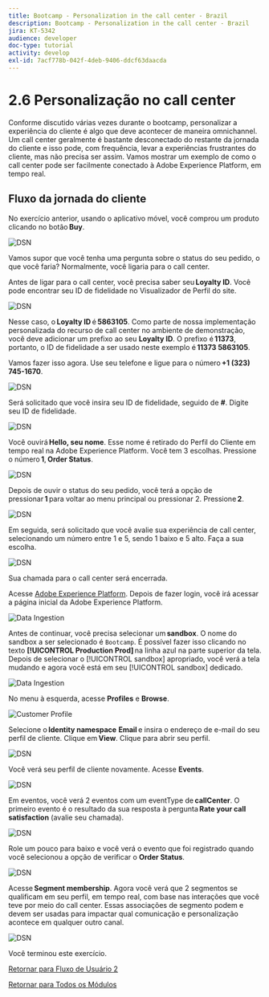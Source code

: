 ```yaml
---
title: Bootcamp - Personalization in the call center - Brazil
description: Bootcamp - Personalization in the call center - Brazil
jira: KT-5342
audience: developer
doc-type: tutorial
activity: develop
exl-id: 7acf778b-042f-4deb-9406-ddcf63daacda
---
```

# 2.6 Personalização no call center

Conforme discutido várias vezes durante o bootcamp, personalizar a experiência do cliente é algo que deve acontecer de maneira omnichannel. Um call center geralmente é bastante desconectado do restante da jornada do cliente e isso pode, com frequência, levar a experiências frustrantes do cliente, mas não precisa ser assim. Vamos mostrar um exemplo de como o call center pode ser facilmente conectado à Adobe Experience Platform, em tempo real. 

## Fluxo da jornada do cliente

No exercício anterior, usando o aplicativo móvel, você comprou um produto clicando no botão **Buy**. 

![DSN](./images/app20.png)

Vamos supor que você tenha uma pergunta sobre o status do seu pedido, o que você faria? Normalmente, você ligaria para o call center. 

Antes de ligar para o call center, você precisa saber seu **Loyalty ID**. Você pode encontrar seu ID de fidelidade no Visualizador de Perfil do site.

![DSN](./images/cc1.png)

Nesse caso, o **Loyalty ID** é **5863105**. Como parte de nossa implementação personalizada do recurso de call center no ambiente de demonstração, você deve adicionar um prefixo ao seu **Loyalty ID**. O prefixo é **11373**, portanto, o ID de fidelidade a ser usado neste exemplo é **11373 5863105**. 

Vamos fazer isso agora. Use seu telefone e ligue para o número **+1 (323) 745-1670**. 

![DSN](./images/cc2.png)

Será solicitado que você insira seu ID de fidelidade, seguido de **#**. Digite seu ID de fidelidade. 

![DSN](./images/cc3.png)

Você ouvirá **Hello, seu nome**. Esse nome é retirado do Perfil do Cliente em tempo real na Adobe Experience Platform. Você tem 3 escolhas. Pressione o número **1**, **Order Status**. 

![DSN](./images/cc4.png)

Depois de ouvir o status do seu pedido, você terá a opção de pressionar **1** para voltar ao menu principal ou pressionar 2. Pressione **2**.

![DSN](./images/cc5.png)

Em seguida, será solicitado que você avalie sua experiência de call center, selecionando um número entre 1 e 5, sendo 1 baixo e 5 alto. Faça a sua escolha. 

![DSN](./images/cc6.png)

Sua chamada para o call center será encerrada. 

Acesse [Adobe Experience Platform](https://experience.adobe.com/platform). Depois de fazer login, você irá acessar a página inicial da Adobe Experience Platform.

![Data Ingestion](./images/home.png)

Antes de continuar, você precisa selecionar um **sandbox**. O nome do sandbox a ser selecionado é ``Bootcamp``. É possível fazer isso clicando no texto **[!UICONTROL Production Prod]** na linha azul na parte superior da tela. Depois de selecionar o [!UICONTROL sandbox] apropriado, você verá a tela mudando e agora você está em seu [!UICONTROL sandbox] dedicado. 

![Data Ingestion](./images/sb1.png)

No menu à esquerda, acesse **Profiles** e **Browse**.

![Customer Profile](./images/homemenu.png)

Selecione o **Identity namespace** **Email** e insira o endereço de e-mail do seu perfil de cliente. Clique em **View**. Clique para abrir seu perfil. 

![DSN](./images/cc7.png)

Você verá seu perfil de cliente novamente. Acesse **Events**.

![DSN](./images/cc8.png)

Em eventos, você verá 2 eventos com um eventType de **callCenter**. O primeiro evento é o resultado da sua resposta à pergunta **Rate your call satisfaction** (avalie seu chamada). 

![DSN](./images/cc9.png)

Role um pouco para baixo e você verá o evento que foi registrado quando você selecionou a opção de verificar o **Order Status**.

![DSN](./images/cc10.png)

Acesse **Segment membership**. Agora você verá que 2 segmentos se qualificam em seu perfil, em tempo real, com base nas interações que você teve por meio do call center. Essas associações de segmento podem e devem ser usadas para impactar qual comunicação e personalização acontece em qualquer outro canal. 

![DSN](./images/cc11.png)

Você terminou este exercício.

[Retornar para Fluxo de Usuário 2](./uc2.md)

[Retornar para Todos os Módulos](../../overview.md)
